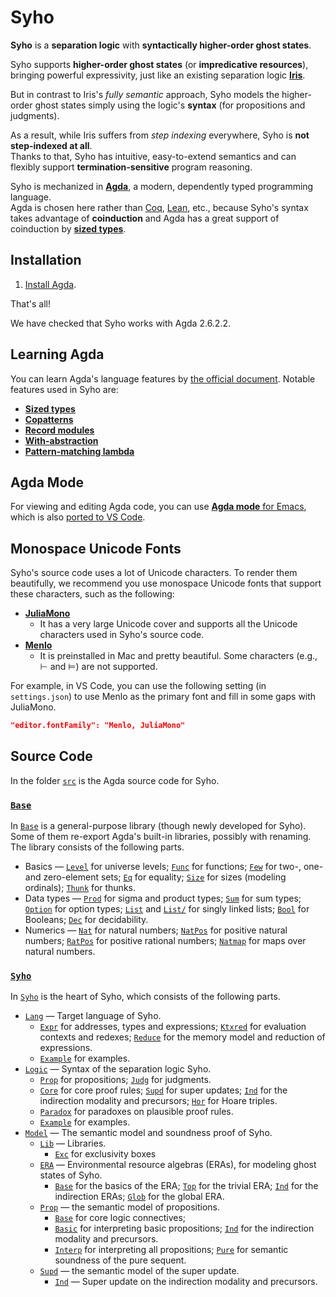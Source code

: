 # Syho

**Syho** is a **separation logic** with **syntactically higher-order ghost
states**.

Syho supports **higher-order ghost states** (or **impredicative resources**),
bringing powerful expressivity, just like an existing separation logic
[**Iris**](https://iris-project.org/).

But in contrast to Iris's *fully semantic* approach, Syho models the
higher-order ghost states simply using the logic's **syntax** (for propositions
and judgments).

As a result, while Iris suffers from *step indexing* everywhere, Syho is **not
step-indexed at all**.  
Thanks to that, Syho has intuitive, easy-to-extend semantics and can flexibly
support **termination-sensitive** program reasoning.

Syho is mechanized in [**Agda**](https://agda.readthedocs.io/en/latest/), a
modern, dependently typed programming language.  
Agda is chosen here rather than [Coq](https://coq.inria.fr/),
[Lean](https://leanprover.github.io/), etc., because Syho's syntax takes
advantage of **coinduction** and Agda has a great support of coinduction by
[**sized types**](https://agda.readthedocs.io/en/latest/language/sized-types.html).

## Installation

1. [Install Agda](https://agda.readthedocs.io/en/latest/getting-started/installation.html).

That's all!

We have checked that Syho works with Agda 2.6.2.2.

## Learning Agda

You can learn Agda's language features by
[the official document](https://agda.readthedocs.io/en/latest/language/index.html).
Notable features used in Syho are:
- [**Sized types**](https://agda.readthedocs.io/en/latest/language/sized-types.html)
- [**Copatterns**](https://agda.readthedocs.io/en/latest/language/copatterns.html)
- [**Record modules**](https://agda.readthedocs.io/en/latest/language/record-types.html#record-modules)
- [**With-abstraction**](https://agda.readthedocs.io/en/latest/language/with-abstraction.html)
- [**Pattern-matching lambda**](https://agda.readthedocs.io/en/latest/language/lambda-abstraction.html#pattern-matching-lambda)

## Agda Mode

For viewing and editing Agda code, you can use
[**Agda mode** for Emacs](https://agda.readthedocs.io/en/latest/tools/emacs-mode.html),
which is also [ported to VS Code](https://marketplace.visualstudio.com/items?itemName=banacorn.agda-mode).

## Monospace Unicode Fonts

Syho's source code uses a lot of Unicode characters.
To render them beautifully, we recommend you use monospace Unicode fonts that
support these characters, such as the following:
- [**JuliaMono**](https://juliamono.netlify.app/)
    + It has a very large Unicode cover and supports all the Unicode characters
        used in Syho's source code.
- [**Menlo**](https://en.wikipedia.org/wiki/Menlo_(typeface))
    + It is preinstalled in Mac and pretty beautiful. Some characters (e.g., ⊢
        and ⊨) are not supported.

For example, in VS Code, you can use the following setting (in `settings.json`)
to use Menlo as the primary font and fill in some gaps with JuliaMono.
```json
"editor.fontFamily": "Menlo, JuliaMono"
```

## Source Code

In the folder [`src`](src/) is the Agda source code for Syho.

### [`Base`](src/Base/)

In [`Base`](src/Base/) is a general-purpose library (though newly developed for
Syho).
Some of them re-export Agda's built-in libraries, possibly with renaming.
The library consists of the following parts.

* Basics ―
    [`Level`](src/Base/Level.agda) for universe levels;
    [`Func`](src/Base/Func.agda) for functions;
    [`Few`](src/Base/Eq.agda) for two-, one- and zero-element sets;
    [`Eq`](src/Base/Eq.agda) for equality;
    [`Size`](src/Base/Size.agda) for sizes (modeling ordinals);
    [`Thunk`](src/Base/Thunk.agda) for thunks.
* Data types ―
    [`Prod`](src/Base/Prod.agda) for sigma and product types;
    [`Sum`](src/Base/Sum.agda) for sum types;
    [`Option`](src/Base/Option.agda) for option types;
    [`List`](src/Base/List.agda) and [`List/`](src/Base/List/) for singly linked
    lists;
    [`Bool`](src/Base/Bool.agda) for Booleans;
    [`Dec`](src/Base/Dec.agda) for decidability.
* Numerics ―
    [`Nat`](src/Base/Nat.agda) for natural numbers;
    [`NatPos`](src/Base/NatPos.agda) for positive natural numbers;
    [`RatPos`](src/Base/RatPos.agda) for positive rational numbers;
    [`Natmap`](src/Base/Natmap.agda) for maps over natural numbers.

### [`Syho`](src/Syho/)

In [`Syho`](src/Syho/) is the heart of Syho, which consists of the following
parts.
* [`Lang`](src/Syho/Lang/) ― Target language of Syho.
    * [`Expr`](src/Syho/Lang/Expr.agda) for addresses, types and expressions;
        [`Ktxred`](src/Syho/Lang/Ktxred.agda) for evaluation contexts and
        redexes;
        [`Reduce`](src/Syho/Lang/Reduce.agda) for the memory model and
        reduction of expressions.
    * [`Example`](src/Syho/Lang/Example.agda) for examples.
* [`Logic`](src/Syho/Logic/) ― Syntax of the separation logic Syho.
    * [`Prop`](src/Syho/Logic/Prop.agda) for propositions;
        [`Judg`](src/Syho/Logic/Judg.agda) for judgments.
    * [`Core`](src/Syho/Logic/Core.agda) for core proof rules;
        [`Supd`](src/Syho/Logic/Supd.agda) for super updates;
        [`Ind`](src/Syho/Logic/Ind.agda) for the indirection modality and
        precursors;
        [`Hor`](src/Syho/Logic/Supd.agda) for Hoare triples.
    * [`Paradox`](src/Syho/Logic/Paradox.agda) for paradoxes on plausible proof
        rules.
    * [`Example`](src/Syho/Logic/Example.agda) for examples.
* [`Model`](src/Syho/Model/) ― The semantic model and soundness proof of Syho.
    * [`Lib`](src/Syho/Model/Lib) ― Libraries.
        * [`Exc`](src/Syho/Model/Lib/Exc.agda) for exclusivity boxes
    * [`ERA`](src/Syho/Model/ERA/) ― Environmental resource algebras (ERAs),
        for modeling ghost states of Syho.
        * [`Base`](src/Syho/Model/ERA/Base.agda) for the basics of the ERA;
            [`Top`](src/Syho/Model/ERA/Top.agda) for the trivial ERA;
            [`Ind`](src/Syho/Model/ERA/Ind.agda) for the indirection ERAs;
            [`Glob`](src/Syho/Model/ERA/Glob.agda) for the global ERA.
    * [`Prop`](src/Syho/Model/Prop/) ― the semantic model of propositions.
        * [`Base`](src/Syho/Model/Prop/Base.agda) for core logic connectives;
        * [`Basic`](src/Syho/Model/Prop/Basic.agda) for interpreting basic
            propositions;
            [`Ind`](src/Syho/Model/Prop/Ind.agda) for the indirection modality
            and precursors.
        * [`Interp`](src/Syho/Model/Prop/Interp.agda) for interpreting all
            propositions;
            [`Pure`](src/Syho/Model/Prop/Basic.agda) for semantic soundness of
            the pure sequent.
    * [`Supd`](src/Syho/Model/Supd/) ― the semantic model of the super update.
        * [`Ind`](src/Syho/Model/Supd/Ind.agda) ― Super update on the
            indirection modality and precursors.
